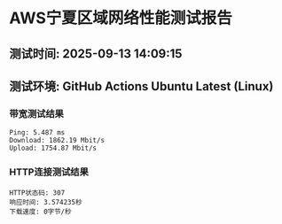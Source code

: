 # AWS宁夏区域网络性能测试报告
## 测试时间: 2025-09-13 14:09:15
## 测试环境: GitHub Actions Ubuntu Latest (Linux)

### 带宽测试结果
```
Ping: 5.487 ms
Download: 1862.19 Mbit/s
Upload: 1754.87 Mbit/s
```

### HTTP连接测试结果
```
HTTP状态码: 307
响应时间: 3.574235秒
下载速度: 0字节/秒
```

